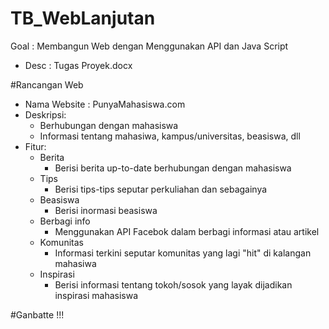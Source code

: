 # TB_WebLanjutan
Goal : Membangun Web dengan Menggunakan API dan Java Script
- Desc : Tugas Proyek.docx

#Rancangan Web
- Nama Website : PunyaMahasiswa.com
- Deskripsi:
  - Berhubungan dengan mahasiswa
  - Informasi tentang mahasiwa, kampus/universitas, beasiswa, dll
- Fitur:
  - Berita
    - Berisi berita up-to-date berhubungan dengan mahasiswa
  - Tips
    - Berisi tips-tips seputar perkuliahan dan sebagainya
  - Beasiswa
    - Berisi inormasi beasiswa
  - Berbagi info
    - Menggunakan API Facebok dalam berbagi informasi atau artikel
  - Komunitas
    - Informasi terkini seputar komunitas yang lagi "hit" di kalangan mahasiwa
  - Inspirasi
    - Berisi informasi tentang tokoh/sosok yang layak dijadikan inspirasi mahasiswa 

#Ganbatte !!!

